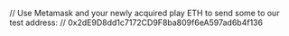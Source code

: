 // Use Metamask and your newly acquired play ETH to send some to our test address: 
// 0x2dE9D8dd1c7172CD9F8ba809f6eA597ad6b4f136